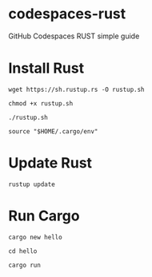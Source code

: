 # codespaces-rust

GitHub Codespaces RUST simple guide

# Install Rust

```
wget https://sh.rustup.rs -O rustup.sh
```

```
chmod +x rustup.sh
```

```
./rustup.sh
```

```
source "$HOME/.cargo/env"
```

# Update Rust

```
rustup update
```

# Run Cargo

```
cargo new hello
```

```
cd hello
```

```
cargo run
```
